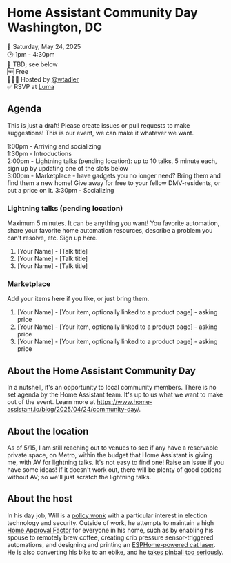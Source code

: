 # Home Assistant Community Day Washington, DC

📅 Saturday, May 24, 2025  
🕑 1pm - 4:30pm  
📍 TBD; see below  
🆓 Free  
🙋🏻‍♂️ Hosted by [@wtadler](https://github.com/wtadler)  
✅ RSVP at [Luma](https://lu.ma/85yv22d1)

## Agenda

This is just a draft! Please create issues or pull requests to make suggestions! This is our event, we can make it whatever we want.

1:00pm - Arriving and socializing  
1:30pm - Introductions  
2:00pm - Lightning talks (pending location): up to 10 talks, 5 minute each, sign up by updating one of the slots below  
3:00pm - Marketplace - have gadgets you no longer need? Bring them and find them a new home! Give away for free to your fellow DMV-residents, or put a price on it.
3:30pm - Socializing  

### Lightning talks (pending location)

Maximum 5 minutes. It can be anything you want! You favorite automation, share your favorite home automation resources, describe a problem you can't resolve, etc. Sign up here.

1. [Your Name] - [Talk title]
1. [Your Name] - [Talk title]
1. [Your Name] - [Talk title]

### Marketplace

Add your items here if you like, or just bring them.

1. [Your Name] - [Your item, optionally linked to a product page] - asking price
1. [Your Name] - [Your item, optionally linked to a product page] - asking price
1. [Your Name] - [Your item, optionally linked to a product page] - asking price

## About the Home Assistant Community Day

In a nutshell, it's an opportunity to local community members. There is no set agenda by the Home Assistant team. It's up to us what we want to make out of the event.
Learn more at https://www.home-assistant.io/blog/2025/04/24/community-day/.

## About the location

As of 5/15, I am still reaching out to venues to see if any have a reservable private space, on Metro, within the budget that Home Assistant is giving me, with AV for lightning talks. It's not easy to find one! Raise an issue if you have some ideas! If it doesn't work out, there will be plenty of good options without AV; so we'll just scratch the lightning talks.

## About the host

In his day job, Will is a [policy wonk](https://www.linkedin.com/in/wtadler/) with a particular interest in election technology and security. Outside of work, he attempts to maintain a high [Home Approval Factor](https://www.home-assistant.io/blog/2025/05/09/roadmap-2025h1/#the-smart-home-administrator-as-an-inventor) for everyone in his home, such as by enabling his spouse to remotely brew coffee, creating crib pressure sensor-triggered automations, and designing and printing an [ESPHome-powered cat laser](https://www.thingiverse.com/thing:6863123). He is also converting his bike to an ebike, and he [takes pinball too seriously](https://www.ifpapinball.com/players/view.php?p=92682).
